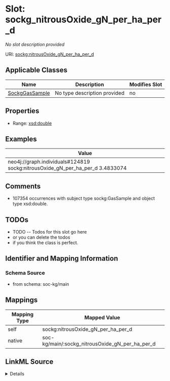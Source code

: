 

# Slot: sockg_nitrousOxide_gN_per_ha_per_d


_No slot description provided_





URI: [sockg:nitrousOxide_gN_per_ha_per_d](http://www.semanticweb.org/sockg/ontologies/2024/0/soil-carbon-ontology/nitrousOxide_gN_per_ha_per_d)



<!-- no inheritance hierarchy -->





## Applicable Classes

| Name | Description | Modifies Slot |
| --- | --- | --- |
| [SockgGasSample](../classes/SockgGasSample.md) | No type description provided |  no  |







## Properties

* Range: [xsd:double](http://www.w3.org/2001/XMLSchema#double)






## Examples

| Value |
| --- |
| neo4j://graph.individuals#124819 sockg:nitrousOxide_gN_per_ha_per_d 3.4833074 |

## Comments

* 107354 occurrences with subject type sockg:GasSample and object type xsd:double.

## TODOs

* TODO -- Todos for this slot go here
* or you can delete the todos
* if you think the class is perfect.

## Identifier and Mapping Information







### Schema Source


* from schema: soc-kg/main




## Mappings

| Mapping Type | Mapped Value |
| ---  | ---  |
| self | sockg:nitrousOxide_gN_per_ha_per_d |
| native | soc-kg/main/:sockg_nitrousOxide_gN_per_ha_per_d |




## LinkML Source

<details>
```yaml
name: sockg_nitrousOxide_gN_per_ha_per_d
description: No slot description provided
todos:
- TODO -- Todos for this slot go here
- or you can delete the todos
- if you think the class is perfect.
comments:
- 107354 occurrences with subject type sockg:GasSample and object type xsd:double.
examples:
- value: neo4j://graph.individuals#124819 sockg:nitrousOxide_gN_per_ha_per_d 3.4833074
from_schema: soc-kg/main
rank: 1000
slot_uri: sockg:nitrousOxide_gN_per_ha_per_d
alias: sockg_nitrousOxide_gN_per_ha_per_d
domain_of:
- sockg_GasSample
range: double

```
</details>